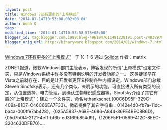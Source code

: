 ```yaml
---
layout: post
title: Windows 7还有更多的“上帝模式”
date: '2014-01-14T10:53:00.002+08:00'
author: Wenh Q
tags:
modified_time: '2014-01-14T10:53:58.578+08:00'
blogger_id: tag:blogger.com,1999:blog-4961947611491238191.post-2483897989832516101
blogger_orig_url: http://binaryware.blogspot.com/2014/01/windows-7.html
---
```

[Windows
7还有更多的"上帝模式"](http://solidot.org/article.pl?sid=10/01/07/067244&from=rss) 
 于 10-1-6 通过 [Solidot](http://solidot.org/) 作者：matrix

ZDNET报道，微软Windows部门主管表示，博客发现的所谓"上帝模式"设定文件夹，只是Windows系统中许多没有特别说明的开发者功能之一。
这类捷径早在Vista之前就存在，目的是让开发者更容易控制各种内部设定。Windows部门总裁Steven
Sinofsky表示，还有几个类似、未明示的功能，可直接进入所有类型的设定，从位置选择、电力管理，到确认生物辨识感应器等。Sinofsky介绍了其它有趣的"上帝模式"：建立一个文件夹，命名为thankscnet.{00C6D95F-329C-409a-81D7-C46C66EA7F33}。微软提供了其它字符串：0142e4d0-fb7a-11dc-ba4a-000ffe7ab428}，{025A5937-A6BE-4686-A844-36FE4BEC8B6D}，{05d7b0f4-2121-4eff-bf6b-ed3f69b894d9}，{1206F5F1-0569-412C-8FEC-3204630DFB70}....
